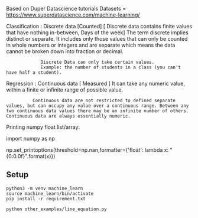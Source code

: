 Based on Duper Datascience tutorials
Datasets = https://www.superdatascience.com/machine-learning/


Classification : Discrete data [Counted] [ Discrete data contains finite values that have nothing in-between, Days of the week]
                 The term discrete implies distinct or separate. It includes only those values that can only be counted in whole numbers or integers and are separate which means the data cannot be broken down into fraction or decimal.

                 Discrete Data can only take certain values.
                 Example: the number of students in a class (you can't have half a student).
                
Regression : Continuous data [  Measured ]
              It can take any numeric value, within a finite or infinite range of possible value.
              
              Continuous data are not restricted to defined separate values, but can occupy any value over a continuous range. Between any two continuous data values there may be an infinite number of others. Continuous data are always essentially numeric.


Printing numpy float list/array:

import numpy as np

np.set_printoptions(threshold=np.nan,formatter={'float': lambda x: "{0:0.0f}".format(x)})

Setup
--
    python3 -m venv machine_learn
    source machine_learn/bin/activate
    pip install -r requirement.txt

    python other_examples/line_equation.py